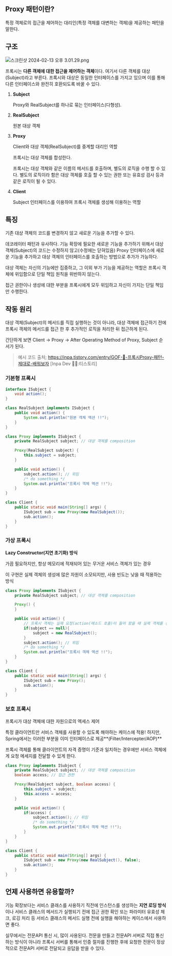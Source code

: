 ## **Proxy** 패턴이란?

특정 객체로의 접근을 제어하는 대리인(특정 객체를 대변하는 객체)을 제공하는 패턴을 말한다.

## 구조

![스크린샷 2024-02-13 오후 3.01.29.png](https://prod-files-secure.s3.us-west-2.amazonaws.com/030f77a9-1ce1-4917-b029-3a1399122001/4520af27-74b1-4404-b2d8-f286869e3abe/%E1%84%89%E1%85%B3%E1%84%8F%E1%85%B3%E1%84%85%E1%85%B5%E1%86%AB%E1%84%89%E1%85%A3%E1%86%BA_2024-02-13_%E1%84%8B%E1%85%A9%E1%84%92%E1%85%AE_3.01.29.png)

프록시는 **다른 객체에 대한 접근을 제어하는 객체**이다. 여기서 다른 객체를 대상(Subject)라고 부른다. 프록시와 대상은 동일한 인터페이스를 가지고 있으며 이를 통해 다른 인터페이스와 완전히 호환되도록 바꿀 수 있다.

1. **Subject**
    
    Proxy와 RealSubject를 하나로 묶는 인터페이스(다형성). 
    
2. **RealSubject**
    
    원본 대상 객체
    
3. **Proxy**
    
    Client와 대상 객체(RealSubject)를 중계할 대리인 역할
    
    프록시는 대상 객체를 합성한다.
    
    프록시는 대상 객체와 같은 이름의 메서드를 호출하며, 별도의 로직을 수행 할 수 있다. 별도의 로직이라 함은 대상 객체를 호출 할 수 있는 권한 또는 유효성 검사 등과 같은 로직이 될 수 있다.
    
4. **Client**
    
    Subject 인터페이스를 이용하여 프록시 객체를 생성해 이용하는 역할
    

## 특징

기존 대상 객체의 코드를 변경하지 않고 새로운 기능을 추가할 수 있다.

데코레이터 패턴과 유사하다. 기능 확장에 필요한 새로운 기능을 추가하기 위해서 대상 객체(Subject)의 코드는 수정하지 않고(수정에는 닫혀있음) Proxy 인터페이스에 새로운 기능을 추가하고 대상 객체의 인터페이스를 호출하는 방법으로 추가가 가능하다.

대상 객체는 자신의 기능에만 집중하고, 그 이외 부가 기능을 제공하는 역할은 프록시 객체에 위임함으로 단일 책임 원칙을 위반하지 않는다.

접근 권한이나 생성에 대한 부분을 프록시에게 모두 위임하고 자신이 가지는 단일 책임만 수행한다.

## 작동 원리

대상 객체(Subject)의 메서드를 직접 실행하는 것이 아니라, 대상 객체에 접근하기 전에 프록시 객체의 메서드를 접근 한 후 추가적인 로직을 처리한 뒤 접근하게 된다.

간단하게 보면 Client → Proxy → After Operating Method of Proxy, Subject 순서가 된다.

> 예시 코드 출처; https://inpa.tistory.com/entry/GOF-💠-프록시Proxy-패턴-제대로-배워보자 [Inpa Dev 👨‍💻:티스토리]
> 

### 기본형 프록시

```java
interface ISubject {
    void action();
}

class RealSubject implements ISubject {
    public void action() {
        System.out.println("원본 객체 액션 !!");
    }
}

```

```java
class Proxy implements ISubject {
    private RealSubject subject; // 대상 객체를 composition

    Proxy(RealSubject subject) {
        this.subject = subject;
    }

    public void action() {
        subject.action(); // 위임
        /* do something */
        System.out.println("프록시 객체 액션 !!");
    }
}

class Client {
    public static void main(String[] args) {
        ISubject sub = new Proxy(new RealSubject());
        sub.action();
    }
}
```

### 가상 프록시

**Lazy Constructor(지연 초기화) 방식**

가끔 필요하지만, 항상 메모리에 적재되어 있는 무거운 서비스 객체가 있는 경우

이 구현은 실제 객체의 생성에 많은 자원이 소모되지만, 사용 빈도는 낮을 때 적용하는 방식

```java
class Proxy implements ISubject {
    private RealSubject subject; // 대상 객체를 composition

    Proxy() {
    }

    public void action() {
    	// 프록시 객체는 실제 요청(action(메소드 호출)이 들어 왔을 때 실제 객체를 생성한다.
        if(subject == null){
            subject = new RealSubject();
        }
        subject.action(); // 위임
        /* do something */
        System.out.println("프록시 객체 액션 !!");
    }
}

class Client {
    public static void main(String[] args) {
        ISubject sub = new Proxy();
        sub.action();
    }
}

```

### 보호 프록시

프록시가 대상 객체에 대한 자원으로의 엑세스 제어

특정 클라이언트만 서비스 객체를 사용할 수 있도록 해야하는 케이스에 적용! 하지만, Spring에서는 이러한 부분을 이미 인터페이스로 제공**(Filter/Intercepter/AOP)**

프록시 객체를 통해 클라이언트의 자격 증명이 기준과 일치하는 경우에만 서비스 객체에게 요청 메세지를 전달할 수 있게 한다.

```java
class Proxy implements ISubject {
    private RealSubject subject; // 대상 객체를 composition
    boolean access; // 접근 권한

    Proxy(RealSubject subject, boolean access) {
        this.subject = subject;
        this.access = access;
    }

    public void action() {
        if(access) {
            subject.action(); // 위임
            /* do something */
            System.out.println("프록시 객체 액션 !!");
        }
    }
}

class Client {
    public static void main(String[] args) {
        ISubject sub = new Proxy(new RealSubject(), false);
        sub.action();
    }
}
```

## 언제 사용하면 유용할까?

기능 확장보다는 서비스 클래스를 사용하기 직전에 인스턴스를 생성하는 **지연 로딩 방식**이나 서비스 클래스의 메서드가 실행되기 전에 접근 권한 확인 또는 파라미터 유효성 체크, 로깅 처리 등 서비스 클래스의 메서드 실행 전에 실행을 해야하는 케이스에서 사용하면 좋다.

실무에서는 전문API 통신 시, 많이 사용된다. 전문을 만들고 전문API 서버로 직접 통신 하는 방식이 아니라 프록시 서버를 통해서 인증 절차를 진행한 후에 요청한 전문이 정상적으로 전문API 서버로 전달되고 응답을 받을 수 있다.
